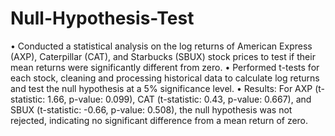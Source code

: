 # Null-Hypothesis-Test
•	Conducted a statistical analysis on the log returns of American Express (AXP), Caterpillar (CAT), and Starbucks (SBUX) stock prices to test if their mean returns were significantly different from zero.
•	Performed t-tests for each stock, cleaning and processing historical data to calculate log returns and test the null hypothesis at a 5% significance level.
•	Results: For AXP (t-statistic: 1.66, p-value: 0.099), CAT (t-statistic: 0.43, p-value: 0.667), and SBUX (t-statistic: -0.66, p-value: 0.508), the null hypothesis was not rejected, indicating no significant difference from a mean return of zero.
